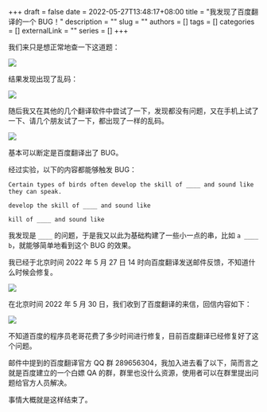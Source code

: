 +++ 
draft = false
date = 2022-05-27T13:48:17+08:00
title = "我发现了百度翻译的一个 BUG！"
description = ""
slug = ""
authors = []
tags = []
categories = []
externalLink = ""
series = []
+++

我们来只是想正常地查一下这道题：

![](https://ccviolett-1307804825.cos.ap-shanghai.myqcloud.com/img/202205271348100.png)

结果发现出现了乱码：

![](https://ccviolett-1307804825.cos.ap-shanghai.myqcloud.com/img/202205271349581.png)

随后我又在其他的几个翻译软件中尝试了一下，发现都没有问题，又在手机上试了一下、请几个朋友试了一下，都出现了一样的乱码。

![](https://ccviolett-1307804825.cos.ap-shanghai.myqcloud.com/img/202205271426692.png)

基本可以断定是百度翻译出了 BUG。

经过实验，以下的内容都能够触发 BUG：

```
Certain types of birds often develop the skill of ____ and sound like they can speak.
```

```
develop the skill of ____ and sound like
```

```
kill of ____ and sound like
```

我发现是 `____` 的问题，于是我又以此为基础构建了一些小一点的串，比如 `a ____ b`，就能够简单地看到这个 BUG 的效果。


我已经于北京时间 2022 年 5 月 27 日 14 时向百度翻译发送邮件反馈，不知道什么时候会修复。

![](https://ccviolett-1307804825.cos.ap-shanghai.myqcloud.com/img/202205271425539.png)

在北京时间 2022 年 5 月 30 日，我们收到了百度翻译的来信，回信内容如下：

![](https://ccviolett-1307804825.cos.ap-shanghai.myqcloud.com/img/202206241938462.png)

不知道百度的程序员老哥花费了多少时间进行修复，目前百度翻译已经修复好了这个问题。

邮件中提到的百度翻译官方 QQ 群 289656304，我加入进去看了以下，简而言之就是百度建立的一个白嫖 QA 的群，群里也没什么资源，使用者可以在群里提出问题给官方人员解决。

事情大概就是这样结束了。

